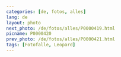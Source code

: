 ```yaml
---
categories: [de, fotos, alles]
lang: de
layout: photo
next_photo: /de/fotos/alles/P0000419.html
picname: P0000420
prev_photo: /de/fotos/alles/P0000421.html
tags: [Fotofalle, Leopard]
---
```

